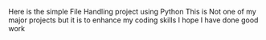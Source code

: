 Here is the simple File Handling project using Python 
This is Not one of my major projects but it is to enhance my coding skills 
I hope I have done good work
